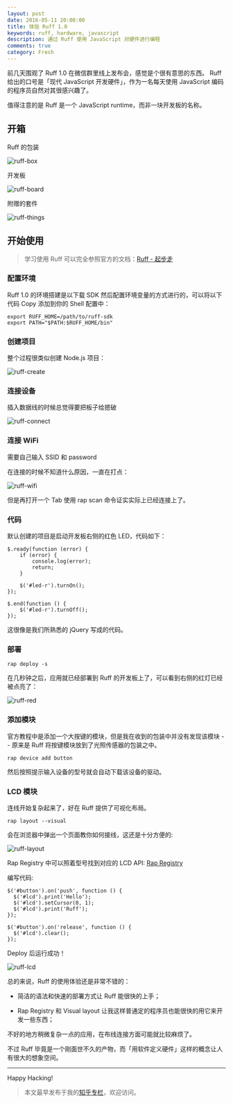 ```yaml
---
layout: post
date: 2016-05-11 20:00:00
title: 体验 Ruff 1.0
keywords: ruff, hardware, javascript
description: 通过 Ruff 使用 JavaScript 对硬件进行编程
comments: true
category: Fresh
---
```


前几天围观了 Ruff 1.0 在微信群里线上发布会，感觉是个很有意思的东西。
Ruff 给出的口号是「现代 JavaScript 开发硬件」，作为一名每天使用 JavaScript 编码的程序员自然对其很感兴趣了。

值得注意的是 Ruff 是一个 JavaScript runtime，而非一块开发板的名称。

## 开箱

Ruff 的包装

![ruff-box](/media/img/ruff/ruff-box.jpg)

开发板

![ruff-board](/media/img/ruff/ruff.jpg)

附赠的套件

![ruff-things](/media/img/ruff/ruff-things.jpg)

## 开始使用

> 学习使用 Ruff 可以完全参照官方的文档：[Ruff - 起步走](https://ruff.io/zh-cn/docs/getting-started.html)

### 配置环境

Ruff 1.0 的环境搭建是以下载 SDK 然后配置环境变量的方式进行的，可以将以下代码 Copy 添加到你的 Shell 配置中：

```
export RUFF_HOME=/path/to/ruff-sdk
export PATH="$PATH:$RUFF_HOME/bin"
```

### 创建项目

整个过程很类似创建 Node.js 项目：

![ruff-create](/media/img/ruff/ruff-create.png)

### 连接设备

插入数据线的时候总觉得要把板子给摁破

![ruff-connect](/media/img/ruff/ruff-connect.jpg)

### 连接 WiFi

需要自己输入 SSID 和 password

在连接的时候不知道什么原因，一直在打点：

![ruff-wifi](/media/img/ruff/ruff-wifi.png)

但是再打开一个 Tab 使用 rap scan 命令证实实际上已经连接上了。

### 代码

默认创建的项目是启动开发板右侧的红色 LED，代码如下：

```
$.ready(function (error) {
    if (error) {
        console.log(error);
        return;
    }

    $('#led-r').turnOn();
});

$.end(function () {
    $('#led-r').turnOff();
});
```

这很像是我们所熟悉的 jQuery 写成的代码。

### 部署

```
rap deploy -s
```

在几秒钟之后，应用就已经部署到 Ruff 的开发板上了，可以看到右侧的红灯已经被点亮了：

![ruff-red](/media/img/ruff/ruff-red.jpg)

### 添加模块

官方教程中是添加一个大按键的模块，但是我在收到的包装中并没有发现该模块 -- 原来是 Ruff 将按键模块放到了光照传感器的包装之中。

```
rap device add button
```

然后按照提示输入设备的型号就会自动下载该设备的驱动。

### LCD 模块

连线开始复杂起来了，好在 Ruff 提供了可视化布局。

```
rap layout --visual
```

会在浏览器中弹出一个页面教你如何接线，这还是十分方便的:

![ruff-layout](/media/img/ruff/ruff-layout.png)

Rap Registry 中可以照着型号找到对应的 LCD API: [Rap Registry](https://rap.ruff.io/raps/116)

编写代码:

```
$('#button').on('push', function () {
  $('#lcd').print('Hello');
  $('#lcd').setCursor(0, 1);
  $('#lcd').print('Ruff');
});

$('#button').on('release', function () {
  $('#lcd').clear();
});
```

Deploy 后运行成功！

![ruff-lcd](/media/img/ruff/ruff-lcd.jpg)

总的来说，Ruff 的使用体验还是非常不错的：

- 简洁的语法和快速的部署方式让 Ruff 能很快的上手；

- Rap Registry 和 Visual layout 让我这样普通定的程序员也能很快的用它来开发一些东西；

不好的地方稍微复杂一点的应用，在布线连接方面可能就比较麻烦了。

不过 Ruff 毕竟是一个刚面世不久的产物，而「用软件定义硬件」这样的概念让人有很大的想象空间。

---

Happy Hacking!

> 本文最早发布于我的[知乎专栏](https://zhuanlan.zhihu.com/p/20884629)，欢迎访问。
